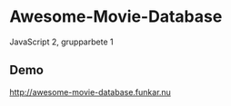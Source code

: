 # Awesome-Movie-Database
JavaScript 2, grupparbete 1

## Demo
http://awesome-movie-database.funkar.nu
